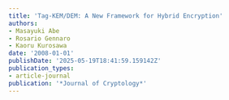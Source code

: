 ```yaml
---
title: 'Tag-KEM/DEM: A New Framework for Hybrid Encryption'
authors:
- Masayuki Abe
- Rosario Gennaro
- Kaoru Kurosawa
date: '2008-01-01'
publishDate: '2025-05-19T18:41:59.159142Z'
publication_types:
- article-journal
publication: '*Journal of Cryptology*'
---
```


